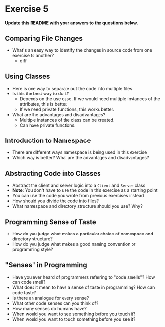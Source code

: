 # Exercise 5

**Update this README with your answers to the questions below.**

## Comparing File Changes

- What's an easy way to identify the changes in source code from one exercise
  to another?
  * diff <file1> <file2>
    
## Using Classes

- Here is one way to separate out the code into multiple files
- Is this the best way to do it? 
  * Depends on the use case. If we would need multiple instances of the attributes, this is better.
  * If we need private functions, this works better.
- What are the advantages and disadvantages?
  * Multiple instances of the class can be created.
  * Can have private functions.

## Introduction to Namespace

- There are different ways namespace is being used in this exercise
- Which way is better? What are the advantages and disadvantages?
  

## Abstracting Code into Classes

- Abstract the client and server logic into a `Client` and `Server` class
- **Note**: You don't have to use the code in this exercise as a starting point
- You can use the code you wrote from previous exercises instead
- How should you divide the code into files?
- What namespace and directory structure should you use? Why?

## Programming Sense of Taste

- How do you judge what makes a particular choice of namespace and directory
  structure? 
- How do you judge what makes a good naming convention or programming style?

## "Senses" in Programming

- Have you ever heard of programmers referring to "code smells"? How can code
  smell?
- What does it mean to have a sense of taste in programming? How can code
  taste?
- Is there an analogue for every sense?
- What other code senses can you think of?
- How many senses do humans have?
- When would you want to see something before you touch it?
- When would you want to touch something before you see it?